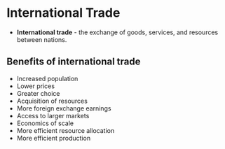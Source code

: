 # International Trade 
- **International trade** - the exchange of goods, services, and resources between nations. 
## Benefits of international trade
- Increased population
- Lower prices
- Greater choice
- Acquisition of resources
- More foreign exchange earnings
- Access to larger markets
- Economics of scale
- More efficient resource allocation
- More efficient production
